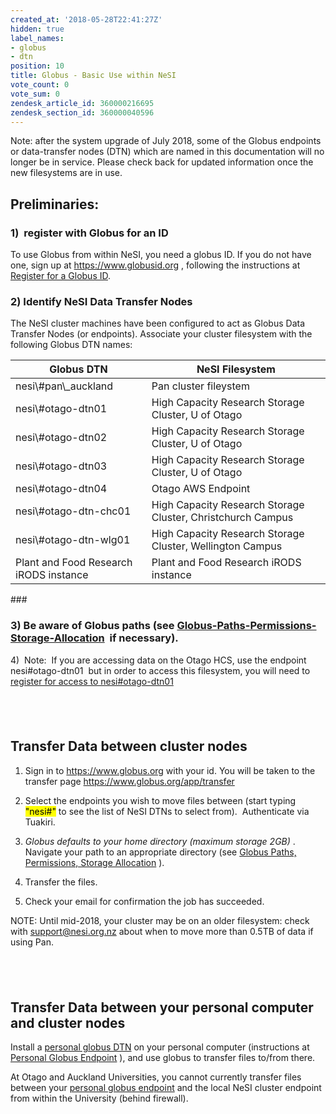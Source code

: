 ```yaml
---
created_at: '2018-05-28T22:41:27Z'
hidden: true
label_names:
- globus
- dtn
position: 10
title: Globus - Basic Use within NeSI
vote_count: 0
vote_sum: 0
zendesk_article_id: 360000216695
zendesk_section_id: 360000040596
---
```


Note: after the system upgrade of July 2018, some of the Globus
endpoints or data-transfer nodes (DTN) which are named in this
documentation will no longer be in service. Please check back for
updated information once the new filesystems are in use.

## Preliminaries:

### 1)  register with Globus for an ID

To use Globus from within NeSI, you need a globus ID. If you do not have
one, sign up at
<a href="https://www.globusid.org/" class="external-link">https://www.globusid.org</a>
, following the instructions at [Register for a Globus
ID](#Globus-BasicUse-Registration).

### 2) Identify NeSI Data Transfer Nodes

The NeSI cluster machines have been configured to act as Globus Data
Transfer Nodes (or endpoints). Associate your cluster filesystem with
the following Globus DTN names:

<table class="table table-striped table-bordered">
<colgroup>
<col style="width: 284.0px;">
<col style="width: 537.0px;">
</colgroup>
<thead>
<tr class="tablesorter-headerRow">
<th class="tablesorter-header sortableHeader tablesorter-headerUnSorted" style="user-select: none;" tabindex="0" scope="col" data-column="0">
Globus DTN

</th>
<th style="user-select: none;" tabindex="0" scope="col" data-column="1">
NeSI Filesystem

</th>
</tr>
</thead>
<tbody>
<tr>
<td>
nesi\#pan\_auckland

</td>
<td>
Pan cluster fileystem

</td>
</tr>
<tr>
<td>
nesi\#otago-dtn01

</td>
<td>
High Capacity Research Storage Cluster, U of Otago

</td>
</tr>
<tr>
<td>
nesi\#otago-dtn02

</td>
<td>
High Capacity Research Storage Cluster, U of Otago

</td>
</tr>
<tr>
<td>
nesi\#otago-dtn03

</td>
<td>
High Capacity Research Storage Cluster, U of Otago

</td>
</tr>
<tr>
<td>
nesi\#otago-dtn04

</td>
<td>
Otago AWS Endpoint

</td>
</tr>
<tr>
<td>
nesi\#otago-dtn-chc01

</td>
<td>
High Capacity Research Storage Cluster, Christchurch Campus

</td>
</tr>
<tr>
<td>
nesi\#otago-dtn-wlg01

</td>
<td>
High Capacity Research Storage Cluster, Wellington Campus

</td>
</tr>
<!--tr role="row">
<td> nesi#fitzroy_niwa</td>
<td> Data Transfer Node at NIWA serving the Fitzroy cluster</td>
</tr-->

<tr>
<td>
Plant and Food Research iRODS instance

</td>
<td>
Plant and Food Research iRODS instance

</td>
</tr>
</tbody>
</table>
</div>
###  

### 3) Be aware of Globus paths (see [Globus-Paths-Permissions-Storage-Allocation](https://support.nesi.org.nz/hc/en-gb/articles/360000216815-Globus-Paths-Permissions-Storage-Allocation)  if necessary).

4)  Note:  If you are accessing data on the Otago HCS, use the endpoint
nesi\#otago-dtn01  but in order to access this filesystem, you will need
to [register for access to
nesi\#otago-dtn01](https://www.otago.ac.nz/its/forms/otago604826.html)

##  

## Transfer Data between cluster nodes

1.  Sign in to
    <a href="https://www.globusid.org/" class="external-link">https://www.globus.org</a>
    with your id. You will be taken to the transfer page
    <https://www.globus.org/app/transfer>
2.  Select the endpoints you wish to move files between (start typing
    <mark> "nesi\#"</mark> to see the list of NeSI DTNs to select
    from).  Authenticate via Tuakiri.    

3.  *Globus defaults to your home directory (maximum storage 2GB)* .
    Navigate your path to an appropriate directory (see [Globus Paths,
    Permissions, Storage
    Allocation](https://support.nesi.org.nz/hc/en-gb/articles/360000216815)
    ).
4.  Transfer the files.
5.  Check your email for confirmation the job has succeeded.

NOTE: Until mid-2018, your cluster may be on an older filesystem: check
with
<a href="mailto:support@nesi.org.nz" class="external-link">support@nesi.org.nz</a>
about when to move more than 0.5TB of data if using Pan.

##  

## Transfer Data between your personal computer and cluster nodes

Install a [personal globus
DTN](https://nznesi.atlassian.net/wiki/spaces/nesiproj/pages/104955907/Personal+Globus+Endpoint)
on your personal computer (instructions at [Personal Globus
Endpoint](https://nznesi.atlassian.net/wiki/spaces/nesiproj/pages/104955907/Personal+Globus+Endpoint)
), and use globus to transfer files to/from there.

At Otago and Auckland Universities, you cannot currently transfer files
between your [personal globus
endpoint](https://nznesi.atlassian.net/wiki/spaces/nesiproj/pages/104955907/Personal+Globus+Endpoint)
and the local NeSI cluster endpoint from within the University (behind
firewall).
